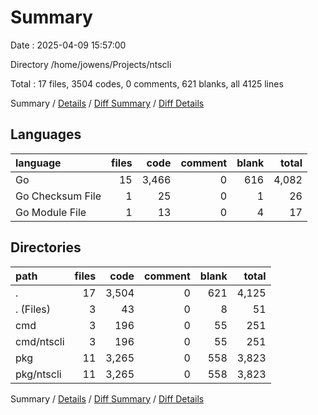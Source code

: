 # Summary

Date : 2025-04-09 15:57:00

Directory /home/jowens/Projects/ntscli

Total : 17 files,  3504 codes, 0 comments, 621 blanks, all 4125 lines

Summary / [Details](details.md) / [Diff Summary](diff.md) / [Diff Details](diff-details.md)

## Languages
| language | files | code | comment | blank | total |
| :--- | ---: | ---: | ---: | ---: | ---: |
| Go | 15 | 3,466 | 0 | 616 | 4,082 |
| Go Checksum File | 1 | 25 | 0 | 1 | 26 |
| Go Module File | 1 | 13 | 0 | 4 | 17 |

## Directories
| path | files | code | comment | blank | total |
| :--- | ---: | ---: | ---: | ---: | ---: |
| . | 17 | 3,504 | 0 | 621 | 4,125 |
| . (Files) | 3 | 43 | 0 | 8 | 51 |
| cmd | 3 | 196 | 0 | 55 | 251 |
| cmd/ntscli | 3 | 196 | 0 | 55 | 251 |
| pkg | 11 | 3,265 | 0 | 558 | 3,823 |
| pkg/ntscli | 11 | 3,265 | 0 | 558 | 3,823 |

Summary / [Details](details.md) / [Diff Summary](diff.md) / [Diff Details](diff-details.md)